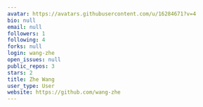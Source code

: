 ```yaml
---
avatar: https://avatars.githubusercontent.com/u/16284671?v=4
bio: null
email: null
followers: 1
following: 4
forks: null
login: wang-zhe
open_issues: null
public_repos: 3
stars: 2
title: Zhe Wang
user_type: User
website: https://github.com/wang-zhe
---
```


